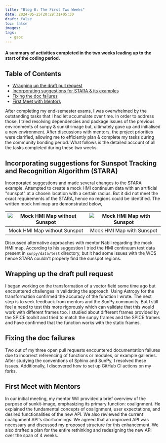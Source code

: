 ```yaml
---
title: "Blog 0: The First Two Weeks"
date: 2024-05-25T20:29:31+05:30
draft: false
toc: false
images:
tags:
  - gsoc
---
```


#### A summary of activities completed in the two weeks leading up to the start of the coding period.
## Table of Contents
- [Wrapping up the draft pull request](#draft_pr)
- [Incorporating suggestions for STARA & its examples](#issue1)
- [Fixing the doc failures](#fix_doc_fails)
- [First Meet with Mentors](#first_meet)

After completing my end-semester exams, I was overwhelmed by the outstanding tasks that I had let accumulate over time.
In order to address those, I tried resolving dependencies and package issues of the previous environments of
sunpy & sunkit-image but, ultimately gave up and initialised a new environment. After discussions with mentors, the project priorities were clarified, allowing me to efficiently plan & complete my tasks during the community bonding period. What follows is the detailed account of all the tasks completed during these two weeks.

## Incorporating suggestions for Sunspot Tracking and Recognition Algorithm (STARA)

Incorporated suggestions and made several changes to the STARA example. Attempted to create a mock HMI continuum data with an artificial "sunspot" at a chosen location with a certain radius. But it did not meet the exact requirements of the STARA, hence no regions could be identified. The written mock hmi map are demonstrated below,

| ![Mock HMI Map without Sunspot](/images/mock_wo.png) | ![Mock HMI Map with Sunspot](/images/mock_withspot.png) |
|:---:|:---:|
| Mock HMI Map without Sunspot | Mock HMI Map with Sunspot |

Discussed alternative approaches with mentor Nabil regarding the mock HMI map. According to his suggestion I tried the HMI continuum test data present in `sunpy/data/test` directory, but it had some issues with the WCS hence STARA couldn't properly find the sunspot regions.

## Wrapping up the draft pull request

I began working on the transformation of a vector field some time ago but encountered challenges in validating the approach. Using Astropy for the transformation confirmed the accuracy of the function I wrote. The next step is to seek feedback from mentors and the SunPy community. But I still feel a need to test this more rigorously which can validate that this would work with different frames too. I studied about different frames provided by the SPICE toolkit and tried to match the sunpy frames and the SPICE frames and have confirmed that the function works with the static frames.

## Fixing the doc failures

Two out of my three open pull requests encountered documentation failures due to incorrect referencing of functions or modules, or example galleries. After studying the conventions of Sphinx and SunPy, I resolved these issues. Additionally, I discovered how to set up GitHub CI actions on my forks.

## First Meet with Mentors

In our initial meeting, my mentor Will provided a brief overview of the purpose of sunkit-image, emphasizing its primary function: coalignment. He explained the fundamental concepts of coalignment, user expectations, and desired functionalities of the new API. We also reviewed the current coalignment API's shortcomings. We agreed that an improved API was necessary and discussed my proposed structure for this enhancement. We also drafted a plan for the entire rethinking and redesigning the new API over the span of 4 weeks.
